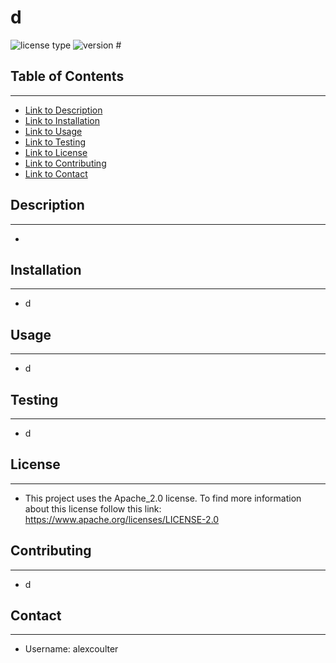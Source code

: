 # d 
![license type](https://img.shields.io/badge/license-Apache_2.0-yellow) 	 ![version #](https://img.shields.io/badge/version-d-blue) 
## Table of Contents  
***
  * [Link to Description](#Description)
* [Link to Installation](#Installation)
* [Link to Usage](#Usage)
* [Link to Testing](#Testing)
* [Link to License](#License)
* [Link to Contributing](#Contributing)
* [Link to Contact](#Contact)
## Description  
***
  *  
 
## Installation  
***
  * d 
 
## Usage  
***
  * d 
 
## Testing  
***
  * d 
 
## License  
***
  * This project uses the Apache_2.0 license.  To find more information about this license follow this link: https://www.apache.org/licenses/LICENSE-2.0 
 
## Contributing  
***
  * d 
 
## Contact  
***
  * Username: alexcoulter 
 